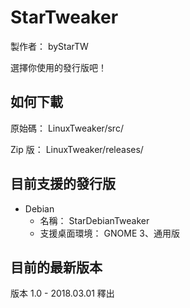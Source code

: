 # StarTweaker
製作者： byStarTW

選擇你使用的發行版吧！

## 如何下載
原始碼： LinuxTweaker/src/

Zip 版： LinuxTweaker/releases/

## 目前支援的發行版
- Debian
  - 名稱： StarDebianTweaker
  - 支援桌面環境： GNOME 3、通用版

## 目前的最新版本
版本 1.0 - 2018.03.01 釋出

